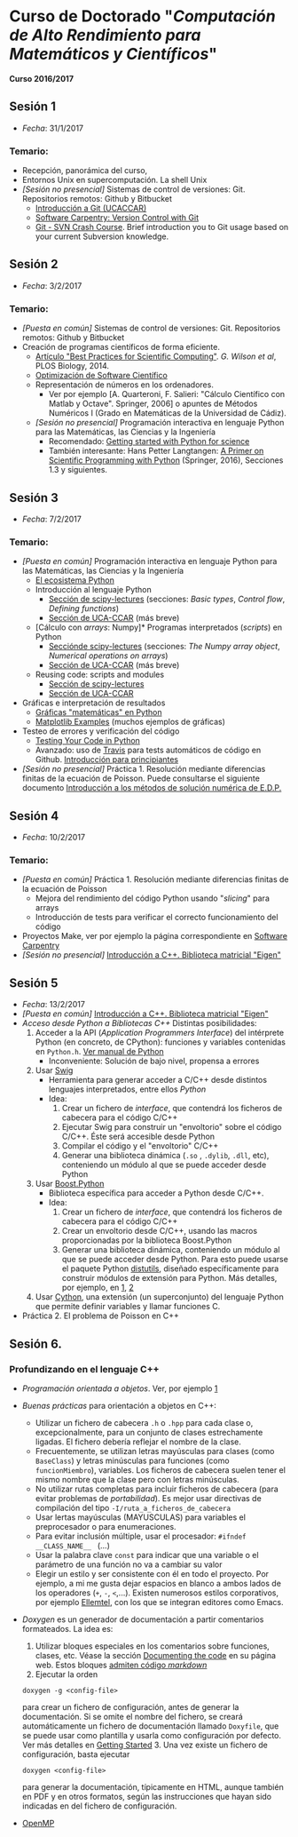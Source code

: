 # Curso de Doctorado "*Computación de Alto Rendimiento para Matemáticos y Científicos*"

**Curso 2016/2017**

## Sesión 1

* *Fecha*: 31/1/2017

### Temario:

* Recepción, panorámica del curso,
* Entornos Unix en supercomputación. La shell Unix
* *[Sesión no presencial]* Sistemas de control de versiones: Git. Repositorios remotos: Github y Bitbucket
   * [Introducción a Git (UCACCAR)](https://bitbucket.org/proyecto-ucaccar/ucaccar/src/7d1fda8beb3dcaf8400d01d96e87a903750a7b27/notes-es/git.rst?fileviewer=file-view-default)
   * [Software Carpentry: Version Control with Git](http://swcarpentry.github.io/git-novice)
   * [Git - SVN Crash Course](http://git.or.cz/course/svn.html). Brief introduction you to Git usage based on your current Subversion knowledge.


## Sesión 2

* *Fecha*: 3/2/2017

### Temario:

* *[Puesta en común]* Sistemas de control de versiones: Git. Repositorios remotos: Github y Bitbucket
* Creación de programas científicos de forma eficiente.
    * [Artículo "Best Practices for Scientific Computing"](http://journals.plos.org/plosbiology/article/file?id=10.1371/journal.pbio.1001745&type=printable). *G. Wilson et al*, PLOS Biology, 2014.
    * [Optimización de Software Científico](optimizacion_software.md)
    * Representación de números en los ordenadores.
	    * Ver por ejemplo [A. Quarteroni, F. Salieri: "Cálculo Científico con Matlab y Octave". Springer, 2006] o apuntes de Métodos Numéricos I (Grado en Matemáticas de la Universidad de Cádiz).
    * *[Sesión no presencial]* Programación interactiva en lenguaje Python para las Matemáticas, las Ciencias y la Ingeniería
	    * Recomendado: [Getting started with Python for science](http://www.scipy-lectures.org/intro/intro.html)
        * También interesante: Hans Petter Langtangen: [A Primer on Scientific Programming with Python](<http://www.dsf.unica.it/~fiore/psc.pdf>) (Springer, 2016), Secciones 1.3 y siguientes.

## Sesión 3

* *Fecha*: 7/2/2017

### Temario:

* *[Puesta en común]* Programación interactiva en lenguaje Python para las Matemáticas, las Ciencias y la Ingeniería
    * [El ecosistema Python](Daniel/ecosistema_python.md)
    * Introducción al lenguaje Python
        * [Sección de scipy-lectures](http://www.scipy-lectures.org/intro/language/python_language.html#python-language-chapter) (secciones: *Basic types*, *Control flow*, *Defining functions*)
		* [Sección de UCA-CCAR](https://bitbucket.org/proyecto-ucaccar/ucaccar/src/7d1fda8beb3dcaf8400d01d96e87a903750a7b27/notes-es/python.rst?fileviewer=file-view-default) (más breve)
	* [Cálculo con *arrays*: Numpy]* Programas interpretados (*scripts*) en Python
    	* [Secciónde scipy-lectures](http://www.scipy-lectures.org/intro/numpy/index.html) (secciones: *The Numpy array object*, *Numerical operations on arrays*)
        * [Sección de UCA-CCAR](https://bitbucket.org/proyecto-ucaccar/ucaccar/src/7d1fda8beb3dcaf8400d01d96e87a903750a7b27/notes-es/numerical*python.rst?fileviewer=file-view-default) (más breve)
    * Reusing code: scripts and modules
	    * [Sección de scipy-lectures](http://www.scipy-lectures.org/intro/language/reusing*code.html)
        * [Sección de UCA-CCAR](https://bitbucket.org/proyecto-ucaccar/ucaccar/src/7d1fda8beb3dcaf8400d01d96e87a903750a7b27/notes-es/python_scripts_modules.rst?fileviewer=file-view-default)
* Gráficas e interpretación de resultados
    * [Gráficas "matemáticas" en Python](http://nbviewer.jupyter.org/github/rrgalvan/python-mnii/blob/master/extra/graficas-matematicas.ipynb)
    * [Matplotlib Examples](http://matplotlib.org/examples/index.html) (muchos ejemplos de gráficas)
* Testeo de errores y verificación del código
    * [Testing Your Code in Python](http://docs.python-guide.org/en/latest/writing/tests/)
    * Avanzado: uso de [Travis](https://en.wikipedia.org/wiki/Travis_CI) para tests automáticos de código en Github. [Introducción para principiantes](https://docs.travis-ci.com/user/for-beginners)
* *[Sesión no presencial]* Práctica 1. Resolución mediante diferencias finitas de la ecuación de Poisson. Puede consultarse el siguiente documento [Introducción a los métodos de solución numérica de E.D.P.](http://www.ugr.es/~lorente/APUNTESCN/capitulo5.pdf)

## Sesión 4

* *Fecha*: 10/2/2017

### Temario:

* *[Puesta en común]* Práctica 1. Resolución mediante diferencias finitas de la ecuación de Poisson
    * Mejora del rendimiento del código Python usando "*slicing*" para arrays
	* Introducción de tests para verificar el correcto funcionamiento del código
* Proyectos Make, ver por ejemplo la página correspondiente en [Software Carpentry](https://swcarpentry.github.io/make-novice/02-makefiles/)
* *[Sesión no presencial]* [Introducción a C++. Biblioteca matricial "Eigen"](https://rrgalvan.github.io/cpp-intro/)

## Sesión 5

* *Fecha*: 13/2/2017
* *[Puesta en común]* [Introducción a C++. Biblioteca matricial "Eigen"](https://rrgalvan.github.io/cpp-intro/)
* *Acceso desde Python a Bibliotecas C++*
    Distintas posibilidades:
    1. Acceder a la API (*Application Programmers Interface*) del
       intérprete Python (en concreto, de CPython): funciones y
       variables contenidas en `Python.h`. [Ver manual de Python](https://docs.python.org/2/extending/extending.html)
        * Inconveniente: Solución de bajo nivel, propensa a errores
	2. Usar [Swig](http://www.swig.org/)
    	* Herramienta para generar acceder a C/C++ desde distintos lenguajes interpretados, entre ellos *Python*
		* Idea:
    		1. Crear un fichero de *interface*, que contendrá los ficheros de cabecera para el código C/C++
			2. Ejecutar Swig para construir un "envoltorio" sobre el código C/C++. Éste será accesible desde Python
			3. Compilar el código y el "envoltorio" C/C++
			4. Generar una biblioteca dinámica (`.so` , `.dylib`, `.dll`, etc), conteniendo un módulo al que se puede acceder desde Python
	3. Usar [Boost.Python](http://www.boost.org/doc/libs/1_63_0/libs/python/doc/html/index.html)
	    * Biblioteca específica para acceder a Python desde C/C++.
        * Idea:
    		1. Crear un fichero de *interface*, que contendrá los ficheros de cabecera para el código C/C++
			2. Crear un envoltorio desde C/C++, usando las macros proporcionadas por la biblioteca Boost.Python
			3. Generar una biblioteca dinámica, conteniendo un módulo al que se puede acceder desde Python. Para esto puede usarse el paquete Python [distutils](https://docs.python.org/2/library/distutils.html), diseñado específicamente para construir módulos de extensión para Python.
		Más detalles, por ejemplo, en [1](http://www.boost.org/doc/libs/1_63_0/libs/python/doc/html/tutorial/index.html#tutorial.quickstart), [2](https://en.wikibooks.org/wiki/Python_Programming/Extending_with_C%2B%2B)
	4. Usar [Cython](http://cython.org/), una extensión (un superconjunto) del lenguaje Python que permite definir variables y llamar funciones C.
* Práctica 2. El problema de Poisson en C++

## Sesión 6.

### Profundizando en el lenguaje C++

* *Programación orientada a objetos*. Ver, por ejemplo [1](http://umh1467.edu.umh.es/wp-content/uploads/sites/25/2016/02/Programacio%CC%81n-Orientada-a-Objetos.pdf)

* *Buenas prácticas* para orientación a objetos en C++:
    * Utilizar un fichero de cabecera `.h` o `.hpp` para cada clase o,
      excepcionalmente, para un conjunto de clases estrechamente
      ligadas. El fichero debería reflejar el nombre de la clase.
    * Frecuentemente, se utilizan letras mayúsculas para clases (como
      `BaseClass`) y letras minúsculas para funciones (como
      `funcionMiembro`), variables. Los ficheros de cabecera suelen
      tener el mismo nombre que la clase pero con letras minúsculas.
    * No utilizar rutas completas para incluir ficheros de cabecera
      (para evitar problemas de *portabilidad*). Es mejor usar
      directivas de compilación del tipo
      `-I/ruta_a_ficheros_de_cabecera`
    * Usar lertas mayúsculas (MAYUSCULAS) para variables el preprocesador o para enumeraciones.
    * Para evitar inclusión múltiple, usar el procesador: `#ifndef __CLASS_NAME__ ` (...)
    * Usar la palabra clave `const` para indicar que una variable o el
      parámetro de una función no va a cambiar su valor
	* Elegir un estilo y ser consistente con él en todo el
      proyecto. Por ejemplo, a mi me gusta dejar espacios en blanco a
      ambos lados de los operadores (`+`, `-`, `<`,...). Existen
      numerosos estilos corporativos, por
      ejemplo [Ellemtel](http://www.doc.ic.ac.uk/lab/cplus/c++.rules),
      con los que se integran editores como Emacs.

* *Doxygen* es un generador de documentación a partir comentarios formateados. La idea es:
    1. Utilizar bloques especiales en los comentarios sobre funciones, clases, etc. Véase la sección [Documenting the code](http://www.stack.nl/~dimitri/doxygen/manual/docblocks.html) en su página web. Estos bloques [admiten código *markdown*](http://www.stack.nl/~dimitri/doxygen/manual/markdown.html)
    2. Ejecutar la orden
	```
	doxygen -g <config-file>
	```
	para crear un fichero de configuración, antes de generar la documentación. Si se omite el nombre del fichero, se creará automáticamente un fichero de documentación llamado `Doxyfile`, que se puede usar como plantilla y usarla como configuración por defecto. Ver más detalles en [Getting Started](http://www.stack.nl/~dimitri/doxygen/manual/starting.html)
   3. Una vez existe un fichero de configuración, basta ejecutar
   ```
   doxygen <config-file>
   ```
   para generar la documentación, típicamente en HTML, aunque también en PDF y en otros formatos, según las instrucciones que hayan sido indicadas en del fichero de configuración.

* [OpenMP](./intro-openmp.md)
